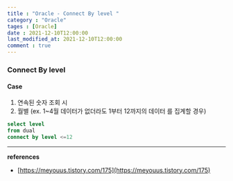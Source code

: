 ```yaml
---
title : "Oracle - Connect By level "
category : "Oracle"
tages : [Oracle]
date : 2021-12-10T12:00:00
last_modified_at: 2021-12-10T12:00:00
comment : true
---
```


### Connect By level

####  Case

1. 연속된 숫자 조회 시
2. 월별 (ex. 1~4월 데이터가 없더라도 1부터 12까지의 데이터 를 집계할 경우)

```sql
select level
from dual
connect by level <=12
```




----
**references**

- [https://meyouus.tistory.com/175](https://meyouus.tistory.com/175)